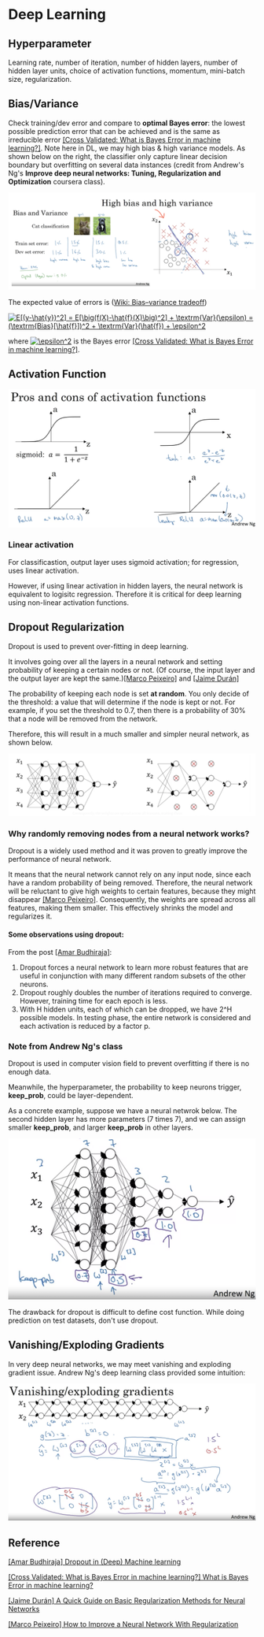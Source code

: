 # Deep Learning

## Hyperparameter

Learning rate, number of iteration, number of hidden layers, number of hidden layer units, choice of activation functions, momentum, mini-batch size, regularization.

## Bias/Variance

Check training/dev error and compare to **optimal Bayes error**: the lowest possible prediction error that can be achieved and is the same as irreducible error [[Cross Validated: What is Bayes Error in machine learning?]][What is Bayes Error in machine learning?]. Note here in DL, we may high bias & high variance models. As shown below on the right, the classifier only capture linear decision boundary but overfitting on several data instances (credit from Andrew's Ng's **Improve deep neural networks: Tuning, Regularization and Optimization** coursera class).

![bias_variance](images/bias_variance.png)

The expected value of errors is ([Wiki: Bias–variance tradeoff](https://en.wikipedia.org/wiki/Bias%E2%80%93variance_tradeoff))

<a href="https://www.codecogs.com/eqnedit.php?latex=E[(y-\hat{y})^2]&space;=&space;E[\big(f(X)-\hat{f}(X)\big)^2]&space;&plus;&space;\textrm{Var}(\epsilon)&space;=&space;(\textrm{Bias}[\hat{f}])^2&space;&plus;&space;\textrm{Var}(\hat{f})&space;&plus;&space;\epsilon^2" target="_blank"><img src="https://latex.codecogs.com/gif.latex?E[(y-\hat{y})^2]&space;=&space;E[\big(f(X)-\hat{f}(X)\big)^2]&space;&plus;&space;\textrm{Var}(\epsilon)&space;=&space;(\textrm{Bias}[\hat{f}])^2&space;&plus;&space;\textrm{Var}(\hat{f})&space;&plus;&space;\epsilon^2" title="E[(y-\hat{y})^2] = E[\big(f(X)-\hat{f}(X)\big)^2] + \textrm{Var}(\epsilon) = (\textrm{Bias}[\hat{f}])^2 + \textrm{Var}(\hat{f}) + \epsilon^2" /></a>

where <a href="https://www.codecogs.com/eqnedit.php?latex=\epsilon^2" target="_blank"><img src="https://latex.codecogs.com/gif.latex?\epsilon^2" title="\epsilon^2" /></a> is the Bayes error [[Cross Validated: What is Bayes Error in machine learning?]][What is Bayes Error in machine learning?].


## Activation Function

![activation](images/activation.png)

### Linear activation

For classificastion, output layer uses sigmoid activation; for regression, uses linear activation.

However, if using linear activation in hidden layers, the neural network is equivalent to logisitc regression. Therefore it is critical for deep learning using non-linear activation functions.


## Dropout Regularization

Dropout is used to prevent over-fitting in deep learning.

It involves going over all the layers in a neural network and setting probability of keeping a certain nodes or not. (Of course, the input layer and the output layer are kept the same.)[[Marco Peixeiro]][How to Improve a Neural Network With Regularization] and [[Jaime Durán]][A Quick Guide on Basic Regularization Methods for Neural Networks]

The probability of keeping each node is set **at random**. You only decide of the threshold: a value that will determine if the node is kept or not. For example, if you set the threshold to 0.7, then there is a probability of 30% that a node will be removed from the network.

Therefore, this will result in a much smaller and simpler neural network, as shown below.

![dropout](images/dropout.png)

### Why randomly removing nodes from a neural network works?

Dropout is a widely used method and it was proven to greatly improve the performance of neural network.

It means that the neural network cannot rely on any input node, since each have a random probability of being removed. Therefore, the neural network will be reluctant to give high weights to certain features, because they might disappear [[Marco Peixeiro]][How to Improve a Neural Network With Regularization].
Consequently, the weights are spread across all features, making them smaller. This effectively shrinks the model and regularizes it.

#### Some observations using dropout:

From the post [[Amar Budhiraja]][Dropout in (Deep) Machine learning]:

1. Dropout forces a neural network to learn more robust features that are useful in conjunction with many different random subsets of the other neurons.
2. Dropout roughly doubles the number of iterations required to converge. However, training time for each epoch is less.
3. With H hidden units, each of which can be dropped, we have 2^H possible models. In testing phase, the entire network is considered and each activation is reduced by a factor p.

### Note from Andrew Ng's class

Dropout is used in computer vision field to prevent overfitting if there is no enough data. 

Meanwhile, the hyperparameter, the probability to keep neurons trigger, **keep_prob**, could be layer-dependent. 

As a concrete example, suppose we have a neural netwrok below. The second hidden layer has more parameters (7 times 7), and we can assign smaller **keep_prob**, and larger **keep_prob** in other layers. 

![dropout_2](images/dropout_2.png)

The drawback for dropout is difficult to define cost function. While doing prediction on test datasets, don't use dropout.


## Vanishing/Exploding Gradients

In very deep neural networks, we may meet vanishing and exploding gradient issue. Andrew Ng's deep learning class provided some intuition:

![vanishing_gradients](images/vanishing_gradient.png)














## Reference

[Dropout in (Deep) Machine learning]: https://medium.com/@amarbudhiraja/https-medium-com-amarbudhiraja-learning-less-to-learn-better-dropout-in-deep-machine-learning-74334da4bfc5
[[Amar Budhiraja] Dropout in (Deep) Machine learning](https://medium.com/@amarbudhiraja/https-medium-com-amarbudhiraja-learning-less-to-learn-better-dropout-in-deep-machine-learning-74334da4bfc5)


[What is Bayes Error in machine learning?]: https://stats.stackexchange.com/questions/302900/what-is-bayes-error-in-machine-learning
[[Cross Validated: What is Bayes Error in machine learning?] What is Bayes Error in machine learning?](https://stats.stackexchange.com/questions/302900/what-is-bayes-error-in-machine-learning)


[A Quick Guide on Basic Regularization Methods for Neural Networks]: https://medium.com/yottabytes/a-quick-guide-on-basic-regularization-methods-for-neural-networks-e10feb101328
[[Jaime Durán] A Quick Guide on Basic Regularization Methods for Neural Networks](https://medium.com/yottabytes/a-quick-guide-on-basic-regularization-methods-for-neural-networks-e10feb101328)



[How to Improve a Neural Network With Regularization]: https://towardsdatascience.com/how-to-improve-a-neural-network-with-regularization-8a18ecda9fe3
[[Marco Peixeiro] How to Improve a Neural Network With Regularization](https://towardsdatascience.com/how-to-improve-a-neural-network-with-regularization-8a18ecda9fe3)



